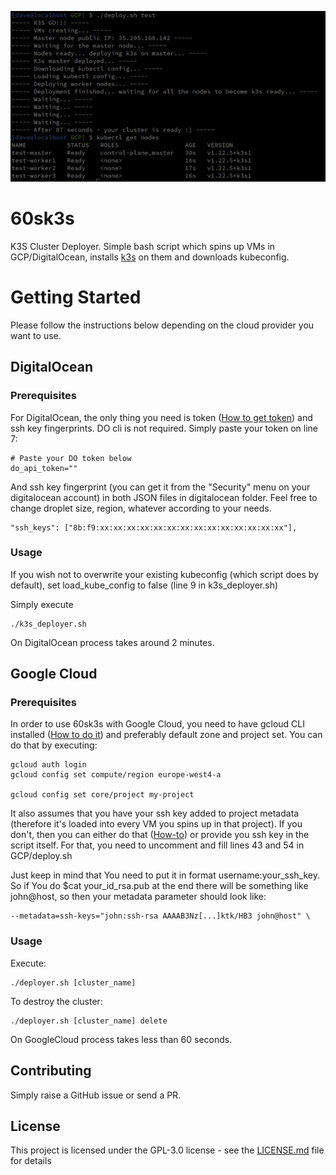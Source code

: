 ![Deployment](kloud3s.jpg)

# 60sk3s

K3S Cluster Deployer. Simple bash script which spins up VMs in GCP/DigitalOcean, installs [k3s](https://k3s.io/) on them and downloads kubeconfig.


# Getting Started

Please follow the instructions below depending on the cloud provider you want to use.

## DigitalOcean
### Prerequisites

For DigitalOcean, the only thing you need is token ([How to get token](https://www.digitalocean.com/docs/api/create-personal-access-token/)) and ssh key fingerprints. DO cli is not required. Simply paste your token on line 7:

```
# Paste your DO token below
do_api_token=""
```
And ssh key fingerprint (you can get it from the "Security" menu on your digitalocean account) in both JSON files in digitalocean folder. Feel free to change droplet size, region, whatever according to your needs.

```
"ssh_keys": ["8b:f9:xx:xx:xx:xx:xx:xx:xx:xx:xx:xx:xx:xx:xx:xx"],
```

### Usage

If you wish not to overwrite your existing kubeconfig (which script does by default), set load_kube_config to false (line 9 in k3s_deployer.sh)

Simply execute

```
./k3s_deployer.sh
```

On DigitalOcean process takes around 2 minutes.

## Google Cloud
### Prerequisites

In order to use 60sk3s with Google Cloud, you need to have gcloud CLI installed ([How to do it](https://cloud.google.com/sdk/docs/quickstarts)) and preferably default zone and project set. You can do that by executing:

```
gcloud auth login
gcloud config set compute/region europe-west4-a

gcloud config set core/project my-project
```
It also assumes that you have your ssh key added to project metadata (therefore it's loaded into every VM you spins up in that project). If you don't, then you can either do that ([How-to](https://cloud.google.com/compute/docs/instances/adding-removing-ssh-keys)) or provide you ssh key in the script itself. For that, you need to uncomment and fill lines 43 and 54 in GCP/deploy.sh

Just keep in mind that You need to put it in format username:your_ssh_key. So if You do $cat your_id_rsa.pub at the end there will be something like john@host, so then your metadata parameter should look like:

```
--metadata=ssh-keys="john:ssh-rsa AAAAB3Nz[...]ktk/HB3 john@host" \
```

### Usage

Execute:

```
./deployer.sh [cluster_name]
```

To destroy the cluster:

```
./deployer.sh [cluster_name] delete
```


On GoogleCloud process takes less than 60 seconds.


## Contributing

Simply raise a GitHub issue or send a PR.

## License

This project is licensed under the GPL-3.0 license - see the [LICENSE.md](LICENSE.md) file for details
